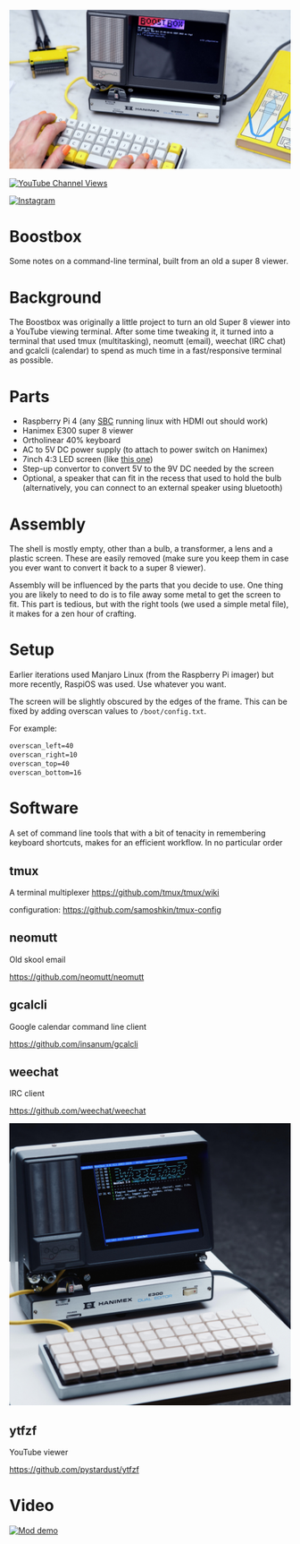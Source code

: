 ![Action Shot](/images/OscilloscopeBoostbox.jpg)


[![YouTube Channel Views](https://img.shields.io/youtube/channel/views/UCz5BOU9J9pB_O0B8-rDjCWQ?label=YouTube&style=social)](https://www.youtube.com/channel/UCz5BOU9J9pB_O0B8-rDjCWQ)

[![Instagram](https://img.shields.io/badge/Instagram-E4405F?style=for-the-badge&logo=instagram&logoColor=white)](https://www.instagram.com/v_e_e_b/)

# Boostbox

Some notes on a command-line terminal, built from an old a super 8 viewer.

# Background

The Boostbox was originally a little project to turn an old Super 8 viewer into a YouTube viewing terminal. After some time tweaking it, it turned into a terminal that used tmux (multitasking), neomutt (email), weechat (IRC chat) and gcalcli (calendar) to spend as much time in a fast/responsive terminal as possible.

# Parts
- Raspberry Pi 4 (any [SBC](https://en.wikipedia.org/wiki/Single-board_computer) running linux with HDMI out should work)
- Hanimex E300 super 8 viewer
- Ortholinear 40% keyboard
- AC to 5V DC power supply (to attach to power switch on Hanimex)
- 7inch 4:3 LED screen (like [this one](https://www.aliexpress.com/item/1005004454598585.html))
- Step-up convertor to convert 5V to the 9V DC needed by the screen
- Optional, a speaker that can fit in the recess that used to hold the bulb (alternatively, you can connect to an external speaker using bluetooth)

# Assembly

The shell is mostly empty, other than a bulb, a transformer, a lens and a plastic screen. These are easily removed (make sure you keep them in case you ever want to convert it back to a super 8 viewer).

Assembly will be influenced by the parts that you decide to use. One thing you are likely to need to do is to file away some metal to get the screen to fit. This part is tedious, but with the right tools (we used a simple metal file), it makes for a zen hour of crafting.

# Setup

Earlier iterations used Manjaro Linux (from the Raspberry Pi imager) but more recently, RaspiOS was used. Use whatever you want.

The screen will be slightly obscured by the edges of the frame. This can be fixed by adding overscan values to `/boot/config.txt`.

For example:

```
overscan_left=40
overscan_right=10
overscan_top=40
overscan_bottom=16
```

# Software

A set of command line tools that with a bit of tenacity in remembering keyboard shortcuts, makes for an efficient workflow. In no particular order

## tmux

A terminal multiplexer
https://github.com/tmux/tmux/wiki

configuration: https://github.com/samoshkin/tmux-config

## neomutt

Old skool email

https://github.com/neomutt/neomutt

## gcalcli

Google calendar command line client

https://github.com/insanum/gcalcli

## weechat

IRC client

https://github.com/weechat/weechat

![Action Shot](/images/ircterminal.jpg)
## ytfzf

YouTube viewer

https://github.com/pystardust/ytfzf

# Video

[![Mod demo](http://img.youtube.com/vi/I5iHMEqll0Q/0.jpg)](http://www.youtube.com/watch?v=I5iHMEqll0Q "Video Title")



